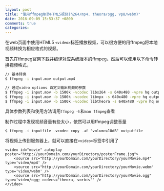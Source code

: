 ```yaml
---
layout: post
title: "使用ffmpeg制作HTML5视频(h264/mp4, theora/ogg, vp8/webm)"
date: 2016-09-09 15:53:37 +0800
comments: true
categories: 
---
```


在web页面中使用HTML5 `<video>`标签播放视频，可以很方便的用ffmpeg将本地视频转换为相应格式的视频。

首先在[ffmpeg官网](https://ffmpeg.org/)下载并编译对应系统版本的ffmpeg，然后可以使用以下命令转换视频格式。

``` bash
// 基本转换
$ ffmpeg -i input.mov output.mp4

// 通过video options 自定义输出视频的参数
$ ffmpeg -i input.mov -b 1500k -vcodec libx264 -s 640x480 -vpre hq output.mp4
$ ffmpeg -i input.mov -b 1500k -vcodec libvpx -s 640x480 -vpre hq output.webm
$ ffmpeg -i input.mov -b 1500k -vcodec libtheora -s 640x480 -vpre hq output.mp4
```

具体参数列表和使用方法请用`ffmpeg -h`和`man ffmpeg`查看

制作过程中发现视频音量有些太小，依然可以用ffmpeg调整音量

```
$ ffmpeg -i inputfile -vcodec copy -af "volume=10dB" outputfile
```

将视频上传到服务器上，就可以直接在`<video>`标签中引用了

```
<video id="movie" autoplay poster="http://yourDomain.com/yourDirectory/posterFrame.jpg">
    <source src="http://yourDomain.com/yourDirectory/yourMovie.mp4" type='video/mp4' />
    <source src="http://yourDomain.com/yourDirectory/yourMovie.webm" type='video/webm' />
    <source src="http://yourDomain.com/yourDirectory/yourMovie.ogg" type='video/ogg; codecs="theora, vorbis"' />
</video>
```